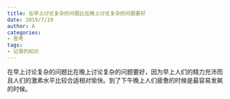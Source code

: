```yaml
---
title: 在早上讨论复杂的问题比在晚上讨论复杂的问题要好
date: 2019/7/19
author: A
categories:
- 思考
tags:
- 记录的知识
---
```


在早上讨论复杂的问题比在晚上讨论复杂的问题要好，因为早上人们的精力充沛而且人们的激素水平比较合适相对愉快。到了下午晚上人们疲惫的时候是最容易发飙的时候。